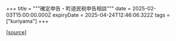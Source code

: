 +++
title = """確定申告・町道民税申告相談"""
date = 2025-02-03T15:00:00.000Z
expiryDate = 2025-04-24T12:46:06.322Z
tags = ["kuriyama"]
+++


[[source]](https://www.town.kuriyama.hokkaido.jp/soshiki/33/918.html)
